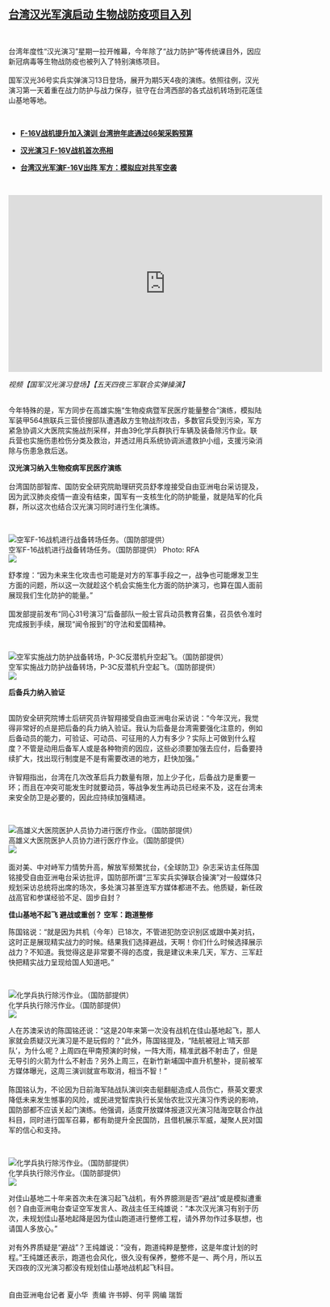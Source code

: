 <!--1594657157000-->
[台湾汉光军演启动   生物战防疫项目入列](https://www.rfa.org/mandarin/yataibaodao/gangtai/hx-07132020104336.html)
------

<p> </p><p>台湾年度性“汉光演习”星期一拉开帷幕，今年除了“战力防护”等传统课目外，因应新冠病毒等生物战防疫也被列入了特别演练项目。<br/><br/>国军汉光36号实兵实弹演习13日登场，展开为期5天4夜的演练。依照往例，汉光演习第一天着重在战力防护与战力保存，驻守在台湾西部的各式战机转场到花莲佳山基地等地。</p><p> </p><ul><li><b><a class="external-link" href="http://www.rfa.org/mandarin/yataibaodao/gangtai/hcm2-11112019082602.html">F-16V战机提升加入演训 台湾拚年底通过66架采购预算</a></b></li></ul><ul><li><b><a class="external-link" href="http://www.rfa.org/mandarin/yataibaodao/gangtai/hx-05282019083008.html">汉光演习 F-16V战机首次亮相</a></b></li></ul><ul><li><b><a class="external-link" href="http://www.rfa.org/mandarin/Xinwen/2-05272019135024.html">台湾汉光军演F-16V出阵 军方：模拟应对共军空袭</a></b></li></ul><p> </p><p><iframe frameborder="0" height="350" scrolling="no" src="https://www.facebook.com/plugins/video.php?href=https%3A%2F%2Fwww.facebook.com%2FRFAChinese%2Fvideos%2F679805396211260%2F&amp;show_text=0&amp;width=560" width="622"></iframe></p><p><i>视频<span class="_44bj">【国军汉光演习登场】【五天四夜三军联合实弹操演】</span></i></p><p><br/> 今年特殊的是，军方同步在高雄实施“生物疫病暨军民医疗能量整合”演练，模拟陆军装甲564旅联兵三营侦搜部队遭遇敌方生物战剂攻击，多数官兵受到污染，军方紧急协调义大医院实施战剂采样，并由39化学兵群执行车辆及装备除污作业。联兵营也实施伤患检伤分类及救治，并透过用兵系统协调派遣救护小组，支援污染消除与伤患急救后送。</p><p><b>汉光演习纳入生物疫病军民医疗演练</b><br/><br/>台湾国防部智库、国防安全研究院助理研究员舒孝煌接受自由亚洲电台采访提及，因为武汉肺炎疫情一直没有结束，国军有一支核生化的防护能量，就是陆军的化兵群，所以这次也结合汉光演习同时进行生化演练。</p><p> </p><p><div class="image-inline captioned" style="width:1281px;"><div style="width:1281px;"><img alt="空军F-16战机进行战备转场任务。（国防部提供）" src="https://www.rfa.org/mandarin/yataibaodao/gangtai/hx-07132020104336.html/8cb3.jpeg" title="空军F-16战机进行战备转场任务。（国防部提供）   "/></div><div class="image-caption"><span style="width:1281px;">空军F-16战机进行战备转场任务。（国防部提供）   </span><span class="copyright">Photo: RFA</span></div><div id="zoomattribute"><a class="single_image" href="/mandarin/yataibaodao/gangtai/hx-07132020104336.html/8cb3.jpeg" title="空军F-16战机进行战备转场任务。（国防部提供）   "><img src="/rfa_resources/graphics/icon-zoom.png"/></a></div></div></p><p>舒孝煌：“因为未来生化攻击也可能是对方的军事手段之一，战争也可能爆发卫生方面的问题，所以这一次就趁这个机会实施生化方面的防护演习，也算在国人面前展现我们生化防护的能量。”<br/> <br/> 国发部提前发布“同心31号演习”后备部队一般士官兵动员教育召集，召员依令准时完成报到手续，展现“闻令报到”的守法和爱国精神。</p><p> </p><p><div class="image-inline captioned" style="width:1280px;"><div style="width:1280px;"><img alt="空军实施战力防护战备转场，P-3C反潜机升空起飞。（国防部提供）" src="https://www.rfa.org/mandarin/yataibaodao/gangtai/hx-07132020104336.html/53c3.jpeg" title="空军实施战力防护战备转场，P-3C反潜机升空起飞。（国防部提供）"/></div><div class="image-caption"><span style="width:1280px;">空军实施战力防护战备转场，P-3C反潜机升空起飞。（国防部提供）</span><span class="copyright"> </span></div><div id="zoomattribute"><a class="single_image" href="/mandarin/yataibaodao/gangtai/hx-07132020104336.html/53c3.jpeg" title="空军实施战力防护战备转场，P-3C反潜机升空起飞。（国防部提供）"><img src="/rfa_resources/graphics/icon-zoom.png"/></a></div></div></p><p><b>后备兵力纳入验证</b></p><p><br/>国防安全研究院博士后研究员许智翔接受自由亚洲电台采访说：“今年汉光，我觉得非常好的点是把后备的兵力纳入验证。我认为后备是台湾需要强化注意的，例如后备动员的能力，可验证、可动员、可征用的人力有多少？实际上可做到什么程度？不管是动用后备军人或是各种物资的因应，这些必须要加强去应付，后备要持续扩大，找出现行制度是不是有需要改进的地方，赶快加强。”<br/><br/> 许智翔指出，台湾在几次改革后兵力数量有限，加上少子化，后备战力是重要一环；而且在冲突可能发生时就要动员，等战争发生再动员已经来不及，这在台湾未来安全防卫是必要的，因此应持续加强精进。</p><p> </p><p><div class="image-inline captioned" style="width:1280px;"><div style="width:1280px;"><img alt="高雄义大医院医护人员协力进行医疗作业。（国防部提供）" src="https://www.rfa.org/mandarin/yataibaodao/gangtai/hx-07132020104336.html/9678.jpeg" title="高雄义大医院医护人员协力进行医疗作业。（国防部提供）"/></div><div class="image-caption"><span style="width:1280px;">高雄义大医院医护人员协力进行医疗作业。（国防部提供）</span><span class="copyright"> </span></div><div id="zoomattribute"><a class="single_image" href="/mandarin/yataibaodao/gangtai/hx-07132020104336.html/9678.jpeg" title="高雄义大医院医护人员协力进行医疗作业。（国防部提供）"><img src="/rfa_resources/graphics/icon-zoom.png"/></a></div></div><br/> 面对美、中对峙军力情势升高，解放军频繁扰台，《全球防卫》杂志采访主任陈国铭接受自由亚洲电台采访批评，国防部所谓“三军实兵实弹联合操演”对一般媒体只规划采访总统将出席的场次，多处演习甚至连军方媒体都进不去。他质疑，新任政战高官和参谋经验不足、固步自封？</p><p><b>佳山基地不起飞 避战或重创？ 空军：跑道整修</b></p><p>陈国铭说：“就是因为共机（今年）已18次，不管进犯防空识别区或跟中美对抗，这时正是展现精实战力的时候。结果我们选择避战，天啊！你们什么时候选择展示战力？不知道。我觉得这是非常要不得的态度，我是建议未来几天，军方、三军赶快把精实战力呈现给国人知道吧。”</p><p> </p><p><div class="image-inline captioned" style="width:1280px;"><div style="width:1280px;"><img alt="化学兵执行除污作业。（国防部提供）" src="https://www.rfa.org/mandarin/yataibaodao/gangtai/hx-07132020104336.html/8086.jpeg" title="化学兵执行除污作业。（国防部提供）"/></div><div class="image-caption"><span style="width:1280px;">化学兵执行除污作业。（国防部提供）</span><span class="copyright"> </span></div><div id="zoomattribute"><a class="single_image" href="/mandarin/yataibaodao/gangtai/hx-07132020104336.html/8086.jpeg" title="化学兵执行除污作业。（国防部提供）"><img src="/rfa_resources/graphics/icon-zoom.png"/></a></div></div></p><p>人在苏澳采访的陈国铭还说：“这是20年来第一次没有战机在佳山基地起飞，那人家就会质疑汉光演习是不是玩假的？”此外，陈国铭提及，“陆航被冠上‘晴天部队’，为什么呢？上周四在甲南预演的时候，一阵大雨，精准武器不射击了，但是无导引的火箭为什么不射击？另外上周三，在新竹新埔国中直升机整补，提前被军方媒体曝光，这周三演训就宣布取消，相当不智！”<br/> <br/>陈国铭认为，不论因为日前海军陆战队演训突击艇翻艇造成人员伤亡，蔡英文要求降低未来发生憾事的风险，或民进党智库执行长吴怡农批汉光演习作秀说的影响，国防部都不应该关起门演练。他强调，适度开放媒体报道汉光演习陆海空联合作战科目，同时进行国军召募，都有助提升全民国防，且借机展示军威，凝聚人民对国军的信心和支持。</p><p> </p><p><div class="image-inline captioned" style="width:1280px;"><div style="width:1280px;"><img alt="化学兵执行除污作业。（国防部提供）" src="https://www.rfa.org/mandarin/yataibaodao/gangtai/hx-07132020104336.html/4f0d.jpeg" title="化学兵执行除污作业。（国防部提供）"/></div><div class="image-caption"><span style="width:1280px;">化学兵执行除污作业。（国防部提供）</span><span class="copyright"> </span></div><div id="zoomattribute"><a class="single_image" href="/mandarin/yataibaodao/gangtai/hx-07132020104336.html/4f0d.jpeg" title="化学兵执行除污作业。（国防部提供）"><img src="/rfa_resources/graphics/icon-zoom.png"/></a></div></div></p><p>对佳山基地二十年来首次未在演习起飞战机，有外界臆测是否“避战”或是模拟遭重创？自由亚洲电台查证空军发言人、政战主任王纯雄说：“本次汉光演习有别于历次，未规划佳山基地起降是因为佳山跑道进行整修工程，请外界勿作过多联想，也请国人多放心。”<br/> <br/>对有外界质疑是“避战”？王纯雄说：“没有，跑道纯粹是整修，这是年度计划的时程。”王纯雄还表示，跑道也会风化，很久没有保养，整修不是一、两个月，所以五天四夜的汉光演习都没有规划佳山基地战机起飞科目。<br/> <br/><br/>自由亚洲电台记者 夏小华  责编 许书婷、何平 网编 瑞哲</p>
